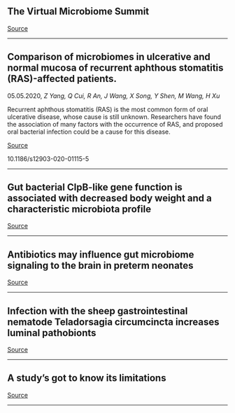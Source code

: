 ## The Virtual Microbiome Summit

[Source](https://www.virtualmicrobiomesummit.com/)

---

## Comparison of microbiomes in ulcerative and normal mucosa of recurrent aphthous stomatitis (RAS)-affected patients.
 05.05.2020, _Z Yang, Q Cui, R An, J Wang, X Song, Y Shen, M Wang, H Xu_


Recurrent aphthous stomatitis (RAS) is the most common form of oral ulcerative disease, whose cause is still unknown. Researchers have found the association of many factors with the occurrence of RAS, and proposed oral bacterial infection could be a cause for this disease.

[Source](https://bmcoralhealth.biomedcentral.com/articles/10.1186/s12903-020-01115-5)

10.1186/s12903-020-01115-5

---

## Gut bacterial ClpB-like gene function is associated with decreased body weight and a characteristic microbiota profile

[Source](https://microbiomejournal.biomedcentral.com/articles/10.1186/s40168-020-00837-6)

---

## Antibiotics may influence gut microbiome signaling to the brain in preterm neonates

[Source](https://www.biorxiv.org/content/10.1101/2020.04.20.052142v2.abstract?%3Fcollection=)

---

## Infection with the sheep gastrointestinal nematode Teladorsagia circumcincta increases luminal pathobionts

[Source](https://microbiomejournal.biomedcentral.com/articles/10.1186/s40168-020-00818-9)

---

## A study’s got to know its limitations

[Source](https://www.biorxiv.org/content/10.1101/2020.04.29.067843v2.abstract?%3Fcollection=)

---

